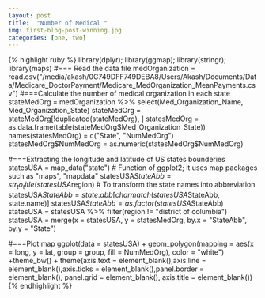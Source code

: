```yaml
---
layout: post
title:  "Number of Medical "
img: first-blog-post-winning.jpg
categories: [one, two]
---
```



{% highlight ruby %}
library(dplyr); library(ggmap); library(stringr); library(maps)
#=== Read the data file
medOrganization = read.csv("/media/akash/0C749DFF749DEBA8/Users/Akash/Documents/Data/Medicare_DoctorPayment/Medicare_MedOrganization_MeanPayments.csv")
#===Calculate the number of medical organization in each state
stateMedOrg = medOrganization %>% select(Med_Organization_Name, Med_Organization_State)
stateMedOrg = stateMedOrg[!duplicated(stateMedOrg), ]
statesMedOrg = as.data.frame(table(stateMedOrg$Med_Organization_State))
names(statesMedOrg) = c("State", "NumMedOrg")
statesMedOrg$NumMedOrg = as.numeric(statesMedOrg$NumMedOrg)


#===Extracting the longitude and latitude of US states bounderies
statesUSA = map_data("state") # Function of ggplot2; it uses map packages such as "maps", "mapdata"
statesUSA$StateAbb = str_to_title(statesUSA$region) # To transform the state names into abbreviation
statesUSA$StateAbb = state.abb[charmatch(statesUSA$StateAbb,  state.name)]
statesUSA$StateAbb = as.factor(statesUSA$StateAbb)
statesUSA = statesUSA %>% filter(region != "district of columbia")
statesUSA = merge(x = statesUSA, y = statesMedOrg, by.x = "StateAbb", by.y = "State")

#===Plot map
ggplot(data = statesUSA) + geom_polygon(mapping = aes(x = long, y = lat, group = group, fill = NumMedOrg), color = "white") +theme_bw() + theme(axis.text = element_blank(),axis.line = element_blank(),axis.ticks = element_blank(),panel.border = element_blank(), panel.grid = element_blank(), axis.title = element_blank())
{% endhighlight %}



